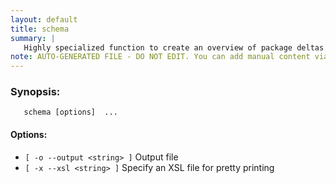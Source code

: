 ```yaml
---
layout: default
title: schema
summary: |
   Highly specialized function to create an overview of package deltas in ees. Print out the packages from spec jars and check in which ees they appear. Very specific. For example, schema ee.j2se-1.6.0 ee.j2se-1.5.0 ee.j2ee-1.4.0
note: AUTO-GENERATED FILE - DO NOT EDIT. You can add manual content via same filename in _ext sub-folder. 
---
```


### Synopsis: #
	   schema [options]  ...


#### Options: #
- `[ -o --output <string> ]` Output file
- `[ -x --xsl <string> ]` Specify an XSL file for pretty printing

